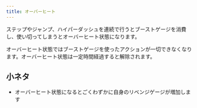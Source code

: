 ```yaml
---
title: オーバーヒート
---
```


ステップやジャンプ、ハイパーダッシュを連続で行うとブーストゲージを消費し、使い切ってしまうとオーバーヒート状態になります。

オーバーヒート状態ではブーストゲージを使ったアクションが一切できなくなります。オーバーヒート状態は一定時間経過すると解除されます。

## 小ネタ
* オーバーヒート状態になるとごくわずかに自身のリベンジゲージが増加します
